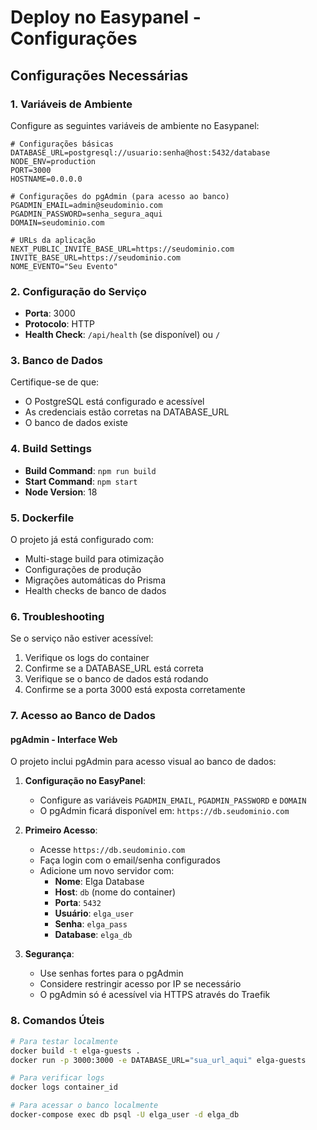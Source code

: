 # Deploy no Easypanel - Configurações

## Configurações Necessárias

### 1. Variáveis de Ambiente
Configure as seguintes variáveis de ambiente no Easypanel:

```
# Configurações básicas
DATABASE_URL=postgresql://usuario:senha@host:5432/database
NODE_ENV=production
PORT=3000
HOSTNAME=0.0.0.0

# Configurações do pgAdmin (para acesso ao banco)
PGADMIN_EMAIL=admin@seudominio.com
PGADMIN_PASSWORD=senha_segura_aqui
DOMAIN=seudominio.com

# URLs da aplicação
NEXT_PUBLIC_INVITE_BASE_URL=https://seudominio.com
INVITE_BASE_URL=https://seudominio.com
NOME_EVENTO="Seu Evento"
```

### 2. Configuração do Serviço
- **Porta**: 3000
- **Protocolo**: HTTP
- **Health Check**: `/api/health` (se disponível) ou `/`

### 3. Banco de Dados
Certifique-se de que:
- O PostgreSQL está configurado e acessível
- As credenciais estão corretas na DATABASE_URL
- O banco de dados existe

### 4. Build Settings
- **Build Command**: `npm run build`
- **Start Command**: `npm start`
- **Node Version**: 18

### 5. Dockerfile
O projeto já está configurado com:
- Multi-stage build para otimização
- Configurações de produção
- Migrações automáticas do Prisma
- Health checks de banco de dados

### 6. Troubleshooting
Se o serviço não estiver acessível:
1. Verifique os logs do container
2. Confirme se a DATABASE_URL está correta
3. Verifique se o banco de dados está rodando
4. Confirme se a porta 3000 está exposta corretamente

### 7. Acesso ao Banco de Dados

#### pgAdmin - Interface Web
O projeto inclui pgAdmin para acesso visual ao banco de dados:

1. **Configuração no EasyPanel**:
   - Configure as variáveis `PGADMIN_EMAIL`, `PGADMIN_PASSWORD` e `DOMAIN`
   - O pgAdmin ficará disponível em: `https://db.seudominio.com`

2. **Primeiro Acesso**:
   - Acesse `https://db.seudominio.com`
   - Faça login com o email/senha configurados
   - Adicione um novo servidor com:
     - **Nome**: Elga Database
     - **Host**: `db` (nome do container)
     - **Porta**: `5432`
     - **Usuário**: `elga_user`
     - **Senha**: `elga_pass`
     - **Database**: `elga_db`

3. **Segurança**:
   - Use senhas fortes para o pgAdmin
   - Considere restringir acesso por IP se necessário
   - O pgAdmin só é acessível via HTTPS através do Traefik

### 8. Comandos Úteis
```bash
# Para testar localmente
docker build -t elga-guests .
docker run -p 3000:3000 -e DATABASE_URL="sua_url_aqui" elga-guests

# Para verificar logs
docker logs container_id

# Para acessar o banco localmente
docker-compose exec db psql -U elga_user -d elga_db
```